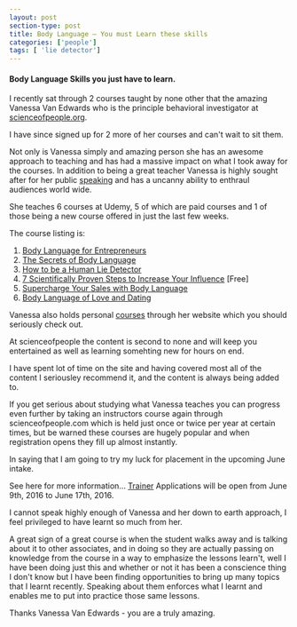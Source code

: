 ```yaml
---
layout: post
section-type: post
title: Body Language – You must Learn these skills
categories: ['people']
tags: [ 'lie detector']
---
```



#### Body Language Skills you just have to learn.  

I recently sat through 2 courses taught by none other that the amazing Vanessa Van Edwards who is the principle behavioral investigator at [scienceofpeople.org](scienceofpeople.org). 

I have since signed up for 2 more of her courses and can't wait to sit them.   

Not only is Vanessa simply and amazing person she has an awesome approach to teaching and has had a massive impact on what I took away for the courses. 
In addition to being a great teacher Vanessa is highly sought after for her public [speaking](http://www.scienceofpeople.com/speaking/) and has a uncanny ability to enthraul audiences world wide.   

She teaches 6 courses at Udemy, 5 of which are paid courses and 1 of those being a new course offered in just the last few weeks.  

The course listing is:

1. [Body Language for Entrepreneurs](https://www.udemy.com/body-language-for-entrepreneurs/)  
2. [The Secrets of Body Language](https://www.udemy.com/the-secrets-of-body-language-webinar/)  
3. [How to be a Human Lie Detector](https://www.udemy.com/how-to-be-a-human-lie-detector/)  
4. [7 Scientifically Proven Steps to Increase Your Influence](https://www.udemy.com/7-scientifically-proven-steps-to-increase-your-influence/)  [Free]  
5. [Supercharge Your Sales with Body Language](https://www.udemy.com/supercharge-your-sales-with-body-language/)  
6. [Body Language of Love and Dating](https://www.udemy.com/body-language-of-love-and-dating/)  

Vanessa also holds personal [courses](http://www.scienceofpeople.com/work-with-me/) through her website which you should seriously check out.

At scienceofpeople the content is second to none and will keep you entertained as well as learning somehting new for hours on end.  

I have spent lot of time on the site and having covered most all of the content I seriousley recommend it, and the content is always being added to.  

If you get serious about studying what Vanessa teaches you can progress even further by taking an instructors course again through scienceofpeople.com which is held just once or twice per year at certain times, but be warned these courses are hugely popular and when registration opens they fill up almost instantly.  

In saying that I am going to try my luck for placement in the upcoming June intake.  

See here for more information... [Trainer](http://www.scienceofpeople.com/trainer/)
Applications will be open from June 9th, 2016 to June 17th, 2016. 

I cannot speak highly enough of Vanessa and her down to earth approach, I feel privileged to have learnt so much from her.

A great sign of  a great course is when the student walks away and is talking about it to other associates, and in doing so they are actually passing on knowledge from the course in a way to emphasize the lessons learn't, well I have been doing just this and whether or not it has been a conscience thing I don't know but I have been finding opportunities to bring up many topics that I learnt recently. Speaking about them enforces what I learnt and enables me to put into practice those same lessons.  

Thanks Vanessa Van Edwards - you are a truly amazing.  

